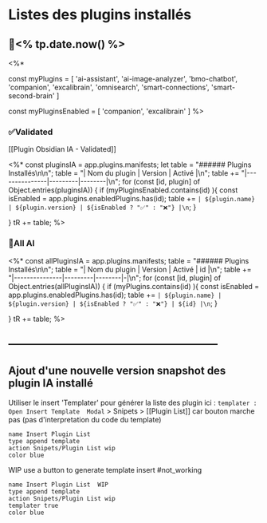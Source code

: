 # Listes des plugins installés 
## 📅<% tp.date.now() %>
<%*

const myPlugins = [
'ai-assistant',
'ai-image-analyzer',
'bmo-chatbot',
'companion',
'excalibrain',
'omnisearch',
'smart-connections',
'smart-second-brain'
]

const myPluginsEnabled = [
	'companion',
	'excalibrain'
]
%>
### ✅Validated

[[Plugin Obsidian IA - Validated]]

<%*
const pluginsIA = app.plugins.manifests;
let table = "###### Plugins Installés\n\n";
table = "| Nom du plugin | Version | Activé |\n";
table += "|---------------|---------|--------|\n";
for (const [id, plugin] of Object.entries(pluginsIA)) {
	if (myPluginsEnabled.contains(id) ){
	    const isEnabled = app.plugins.enabledPlugins.has(id);
	    table += `| ${plugin.name} | ${plugin.version} | ${isEnabled ? "✅" : "❌"} |\n`;
    }

}
tR += table;
%>
### 📅All AI
<%*
const allPluginsIA = app.plugins.manifests;
table = "###### Plugins Installés\n\n";
table = "| Nom du plugin | Version | Activé | id |\n";
table += "|---------------|---------|--------|-|\n";
for (const [id, plugin] of Object.entries(allPluginsIA)) {
	if (myPlugins.contains(id) ){
	    const isEnabled = app.plugins.enabledPlugins.has(id);
	    table += `| ${plugin.name} | ${plugin.version} | ${isEnabled ? "✅" : "❌"} | ${id} |\n`;
    }

}
tR += table;
%>
## ————————————————————
## Ajout d'une nouvelle version snapshot des plugin IA installé 

Utiliser  le  insert 'Templater' pour générer la liste des plugin ici : 
`templater : Open Insert Template  Modal`   > Snipets >  [[Plugin List]]
car bouton marche pas (pas d'interpretation du code du template) 
```button
name Insert Plugin List
type append template
action Snipets/Plugin List wip
color blue
```

WIP use a button to generate template insert #not_working
```button
name Insert Plugin List  WIP
type append template
action Snipets/Plugin List wip
templater true
color blue
```